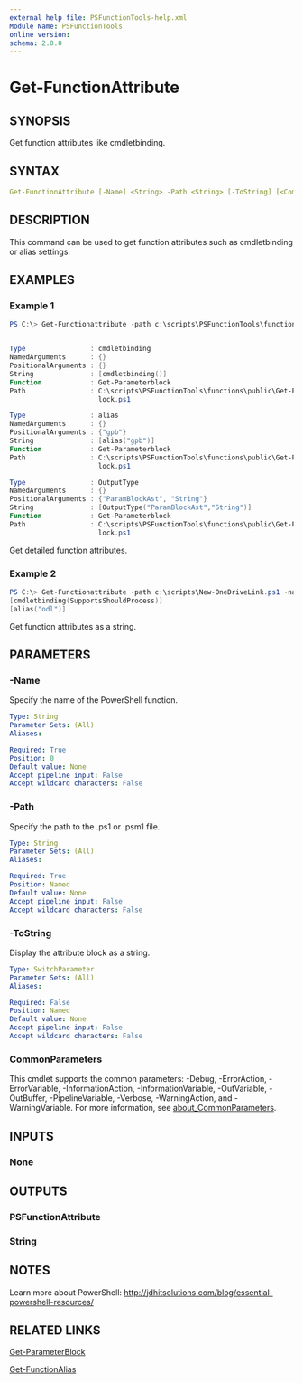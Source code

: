 ```yaml
---
external help file: PSFunctionTools-help.xml
Module Name: PSFunctionTools
online version:
schema: 2.0.0
---
```


# Get-FunctionAttribute

## SYNOPSIS

Get function attributes like cmdletbinding.

## SYNTAX

```yaml
Get-FunctionAttribute [-Name] <String> -Path <String> [-ToString] [<CommonParameters>]
```

## DESCRIPTION

This command can be used to get function attributes such as cmdletbinding or alias settings.

## EXAMPLES

### Example 1

```powershell
PS C:\> Get-Functionattribute -path c:\scripts\PSFunctionTools\functions\public\Get-ParameterBlock.ps1 -Name get-parameterblock


Type                : cmdletbinding
NamedArguments      : {}
PositionalArguments : {}
String              : [cmdletbinding()]
Function            : Get-Parameterblock
Path                : C:\scripts\PSFunctionTools\functions\public\Get-ParameterB
                      lock.ps1

Type                : alias
NamedArguments      : {}
PositionalArguments : {"gpb"}
String              : [alias("gpb")]
Function            : Get-Parameterblock
Path                : C:\scripts\PSFunctionTools\functions\public\Get-ParameterB
                      lock.ps1

Type                : OutputType
NamedArguments      : {}
PositionalArguments : {"ParamBlockAst", "String"}
String              : [OutputType("ParamBlockAst","String")]
Function            : Get-Parameterblock
Path                : C:\scripts\PSFunctionTools\functions\public\Get-ParameterB
                      lock.ps1
```

Get detailed function attributes.

### Example 2

```powershell
PS C:\> Get-Functionattribute -path c:\scripts\New-OneDriveLink.ps1 -name new-onedrivelink  -ToString
[cmdletbinding(SupportsShouldProcess)]
[alias("odl")]
```

Get function attributes as a string.

## PARAMETERS

### -Name

Specify the name of the PowerShell function.

```yaml
Type: String
Parameter Sets: (All)
Aliases:

Required: True
Position: 0
Default value: None
Accept pipeline input: False
Accept wildcard characters: False
```

### -Path

Specify the path to the .ps1 or .psm1 file.

```yaml
Type: String
Parameter Sets: (All)
Aliases:

Required: True
Position: Named
Default value: None
Accept pipeline input: False
Accept wildcard characters: False
```

### -ToString

Display the attribute block as a string.

```yaml
Type: SwitchParameter
Parameter Sets: (All)
Aliases:

Required: False
Position: Named
Default value: None
Accept pipeline input: False
Accept wildcard characters: False
```

### CommonParameters

This cmdlet supports the common parameters: -Debug, -ErrorAction, -ErrorVariable, -InformationAction, -InformationVariable, -OutVariable, -OutBuffer, -PipelineVariable, -Verbose, -WarningAction, and -WarningVariable. For more information, see [about_CommonParameters](http://go.microsoft.com/fwlink/?LinkID=113216).

## INPUTS

### None

## OUTPUTS

### PSFunctionAttribute

### String

## NOTES

Learn more about PowerShell: http://jdhitsolutions.com/blog/essential-powershell-resources/

## RELATED LINKS

[Get-ParameterBlock](Get-ParameterBlock.md)

[Get-FunctionAlias](Get-FunctionAlias.md)
